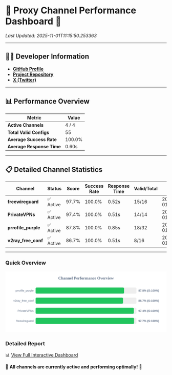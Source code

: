 # 🌟 Proxy Channel Performance Dashboard 🌟

_Last Updated: 2025-11-01T11:15:50.253363_

---

## 👩‍💻 Developer Information

- **[GitHub Profile](https://github.com/4n0nymou3)**  
- **[Project Repository](https://github.com/4n0nymou3/multi-proxy-config-fetcher)**  
- **[X (Twitter)](https://x.com/4n0nymou3)**  

---

## 📊 Performance Overview

| Metric                | Value       |
|-----------------------|-------------|
| **Active Channels**   | 4 / 4       |
| **Total Valid Configs** | 55          |
| **Average Success Rate** | 100.0%      |
| **Average Response Time** | 0.60s       |

---

## 📋 Detailed Channel Statistics

| Channel          | Status     | Score  | Success Rate | Response Time | Valid/Total | Last Success               |
|------------------|------------|--------|--------------|---------------|-------------|----------------------------|
| **freewireguard**  | ✅ Active  | 97.7%  | 100.0% | 0.52s         | 15/16       | 2025-11-01T11:15:50.251698 |
| **PrivateVPNs**  | ✅ Active  | 97.4%  | 100.0% | 0.51s         | 14/14       | 2025-11-01T11:15:49.708974 |
| **prrofile_purple**  | ✅ Active  | 87.8%  | 100.0% | 0.85s         | 18/32       | 2025-11-01T11:15:48.526803 |
| **v2ray_free_conf**  | ✅ Active  | 86.7%  | 100.0% | 0.51s         | 8/16       | 2025-11-01T11:15:49.152331 |

---

### Quick Overview
<div align="center">
  <a href="https://raw.githubusercontent.com/nullluser/NullRepo/refs/heads/main/assets/channel_stats_chart.svg">
    <img src="https://raw.githubusercontent.com/nullluser/NullRepo/refs/heads/main/assets/channel_stats_chart.svg" alt="Source Performance Statistics" width="800">
  </a>
</div>

### Detailed Report
📊 [View Full Interactive Dashboard](https://htmlpreview.github.io/?https://github.com/nullluser/NullRepo/blob/main/assets/performance_report.html)

🎉 **All channels are currently active and performing optimally!** 🎉
